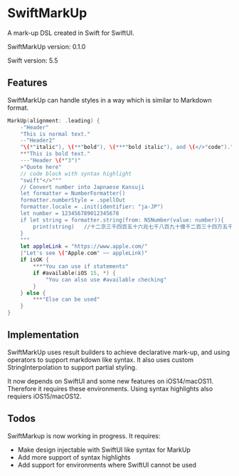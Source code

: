 # SwiftMarkUp

A mark-up DSL created in Swift for SwiftUI.

SwiftMarkUp version: 0.1.0

Swift version: 5.5

## Features

SwiftMarkUp can handle styles in a way which is similar to Markdown format.

```swift
MarkUp(alignment: .leading) {
    -"Header"                                                                 // h1
    "This is normal text."                                                    // p
    --"Header2"                                                               // h2
    "\(*"italic"), \(**"bold"), \(***"bold italic"), and \(</>"code")."       // styles
    **"This is bold text."                                                    // b
    ---"Header \(*"3")"                                                       // h3 and partial italic
    >"Quote here"                                                             // quote
    // code block with syntax highlight
    "swift"</>"""
    // Convert number into Japnaese Kansuji
    let formatter = NumberFormatter()
    formatter.numberStyle = .spellOut
    formatter.locale = .init(identifier: "ja-JP")
    let number = 123456789012345678
    if let string = formatter.string(from: NSNumber(value: number)){
        print(string)   //十二京三千四百五十六兆七千八百九十億千二百三十四万五千六百七十八
    }
    """
    let appleLink = "https://www.apple.com/"                                  // declare constants
    |"Let's see \("Apple.com" ~~ appleLink)"                                  // link and tab
    if isOK {                                                                 // if handling
        ***"You can use if statements"
        if #available(iOS 15, *) {
            "You can also use #available checking"
        }
    } else {
        ***"Else can be used"
    }
}
```

## Implementation

SwiftMarkUp uses result builders to achieve declarative mark-up, and using operators to support markdown like syntax. It also uses custom StringInterpolation to support partial styling.

It now depends on SwiftUI and some new features on iOS14/macOS11. Therefore it requires these environments. Using syntax highlights also requiers iOS15/macOS12.  

## Todos

SwiftMarkup is now working in progress. It requires:

* Make design injectable with SwiftUI like syntax for MarkUp
* Add more support of syntax highlights
* Add support for environments where SwiftUI cannot be used
